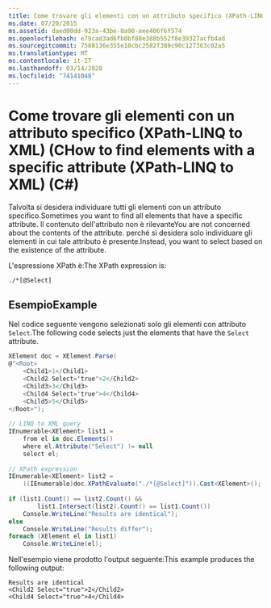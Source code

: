 ```yaml
---
title: Come trovare gli elementi con un attributo specifico (XPath-LINQ to XML) (C
ms.date: 07/20/2015
ms.assetid: daed00dd-923a-43be-8a90-eee406f6f574
ms.openlocfilehash: e79cad3ad6fb0bf88e388b552f8e39327acfb4ad
ms.sourcegitcommit: 7588136e355e10cbc2582f389c90c127363c02a5
ms.translationtype: MT
ms.contentlocale: it-IT
ms.lasthandoff: 03/14/2020
ms.locfileid: "74141048"
---
```

# <a name="how-to-find-elements-with-a-specific-attribute-xpath-linq-to-xml-c"></a><span data-ttu-id="85266-102">Come trovare gli elementi con un attributo specifico (XPath-LINQ to XML) (C</span><span class="sxs-lookup"><span data-stu-id="85266-102">How to find elements with a specific attribute (XPath-LINQ to XML) (C#)</span></span>
<span data-ttu-id="85266-103">Talvolta si desidera individuare tutti gli elementi con un attributo specifico.</span><span class="sxs-lookup"><span data-stu-id="85266-103">Sometimes you want to find all elements that have a specific attribute.</span></span> <span data-ttu-id="85266-104">Il contenuto dell'attributo non è rilevante</span><span class="sxs-lookup"><span data-stu-id="85266-104">You are not concerned about the contents of the attribute.</span></span> <span data-ttu-id="85266-105">perché si desidera solo individuare gli elementi in cui tale attributo è presente.</span><span class="sxs-lookup"><span data-stu-id="85266-105">Instead, you want to select based on the existence of the attribute.</span></span>  
  
 <span data-ttu-id="85266-106">L'espressione XPath è:</span><span class="sxs-lookup"><span data-stu-id="85266-106">The XPath expression is:</span></span>  
  
 `./*[@Select]`  
  
## <a name="example"></a><span data-ttu-id="85266-107">Esempio</span><span class="sxs-lookup"><span data-stu-id="85266-107">Example</span></span>  
 <span data-ttu-id="85266-108">Nel codice seguente vengono selezionati solo gli elementi con attributo `Select`.</span><span class="sxs-lookup"><span data-stu-id="85266-108">The following code selects just the elements that have the `Select` attribute.</span></span>  
  
```csharp  
XElement doc = XElement.Parse(  
@"<Root>  
    <Child1>1</Child1>  
    <Child2 Select='true'>2</Child2>  
    <Child3>3</Child3>  
    <Child4 Select='true'>4</Child4>  
    <Child5>5</Child5>  
</Root>");  
  
// LINQ to XML query  
IEnumerable<XElement> list1 =  
    from el in doc.Elements()  
    where el.Attribute("Select") != null  
    select el;  
  
// XPath expression  
IEnumerable<XElement> list2 =  
    ((IEnumerable)doc.XPathEvaluate("./*[@Select]")).Cast<XElement>();  
  
if (list1.Count() == list2.Count() &&  
        list1.Intersect(list2).Count() == list1.Count())  
    Console.WriteLine("Results are identical");  
else  
    Console.WriteLine("Results differ");  
foreach (XElement el in list1)  
    Console.WriteLine(el);  
```  
  
 <span data-ttu-id="85266-109">Nell'esempio viene prodotto l'output seguente:</span><span class="sxs-lookup"><span data-stu-id="85266-109">This example produces the following output:</span></span>  
  
```output  
Results are identical  
<Child2 Select="true">2</Child2>  
<Child4 Select="true">4</Child4>  
```  
  